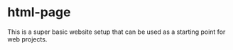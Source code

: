 # html-page
This is a super basic website setup that can be used as a starting point for web projects.
